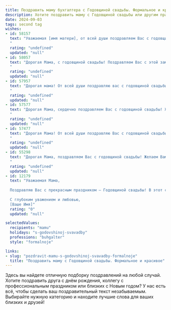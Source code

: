 ```yaml
---
title: Поздравить маму бухгалтера с Годовщиной свадьбы. Формальное и красивое
description: Хотите поздравить маму с Годовщиной свадьбы или другим праздником? Наш ИИ создаст незабываемое поздравление, а вы обязательно выделитесь среди других.  
date: 2024-09-03
tags: second tag
wishes:
- id: 58157
  text: "Уважаемая [имя матери], от всей души поздравляем Вас с годовщиной свадьбы! Желаем Вам и Вашему супругу долгих лет совместной жизни, наполненных любовью, счастьем и взаимопониманием. Пусть Ваша семья всегда будет процветать, а Вы –  оставаться  непоколебимым  оплотом  любви  и  гармонии.
  "
  rating: "undefined"
  updated: "null"
- id: 58057
  text: "Дорогая Мама, с годовщиной свадьбы! Поздравляем Вас с этой замечательной датой! Пусть ваша любовь и взаимопонимание продолжают цвести, как прекрасный сад, а Ваша профессиональная ниша, как бухгалтера, остаётся стабильной и процветающей.
  "
  rating: "undefined"
  updated: "null"
- id: 57957
  text: "Дорогая мама! От всей души поздравляю вас с годовщиной свадьбы! Желаю вам, чтобы и впредь ваши семейные отношения были наполнены любовью, взаимопониманием и душевным теплом. Пусть ваша жизнь всегда будет яркой и светлой, как ваши профессиональные успехи в роли бухгалтера. Счастья вам, здоровья и благополучия!
  "
  rating: "undefined"
  updated: "null"
- id: 57577
  text: "Дорогая Мама, сердечно поздравляем Вас с годовщиной свадьбы! Желаем Вам, чтобы каждый день, проведенный вместе, был полон любви, счастья и благополучия. Пусть профессиональная успешность, которой Вы отличаетесь как талантливый бухгалтер, всегда гармонично сочетается с радостью семейной жизни!
  "
  rating: "undefined"
  updated: "null"
- id: 57477
  text: "Дорогая Мама! От всей души поздравляю Вас с годовщиной свадьбы! Желаю Вам крепкого здоровья,  счастья, благополучия и процветания! Пусть Ваша жизнь, как и Ваши финансовые отчеты, всегда будет безупречно точной и гармоничной!
  "
  rating: "undefined"
  updated: "null"
- id: 55298
  text: "Дорогая Мама, поздравляем Вас с годовщиной свадьбы! Желаем Вам долгих лет счастливой семейной жизни, тепла, уюта и благополучия! Пусть Ваш опыт и мудрость бухгалтера всегда помогают Вам в семейном бюджете, а любовь и взаимопонимание - в семейной жизни!
  "
  rating: "undefined"
  updated: "null"
- id: 12179
  text: "Уважаемая Мама,
  
  Поздравляю Вас с прекрасным праздником – Годовщиной свадьбы! В этот светлый день хочется от всей души пожелать Вам продолжения семейного счастья, любви и взаимопонимания. Ваш опыт и мудрость, как бухгалтера, являются примером для подражания, и мы всегда ценим Вашу преданность и точность в работе. Пусть каждый день приносит Вам радость и новые приятные воспоминания. С днем свадьбы!
  
  С глубоким уважением и любовью,
  [Ваше Имя]"
  rating: "0"
  updated: "null"

selectedValues:
  recipients: "mamu"
  holidays: "s-godovshinoj-svavadby"
  professions: "buhgalter"
  style: "formalnoje"

links:
- slug: "pozdravit-mamu-s-godovshinoj-svavadby-formalnoje"
  title: "Поздравить маму с Годовщиной свадьбы. Формальное и красивое"
---
```


Здесь вы найдете отличную подборку поздравлений на любой случай. 
Хотите поздравить друга с днём рождения, коллегу с профессиональным праздником или близких с Новым годом? У нас есть всё, чтобы сделать ваш поздравительный текст незабываемым. Выбирайте нужную категорию и находите лучшие слова для ваших близких и друзей!
